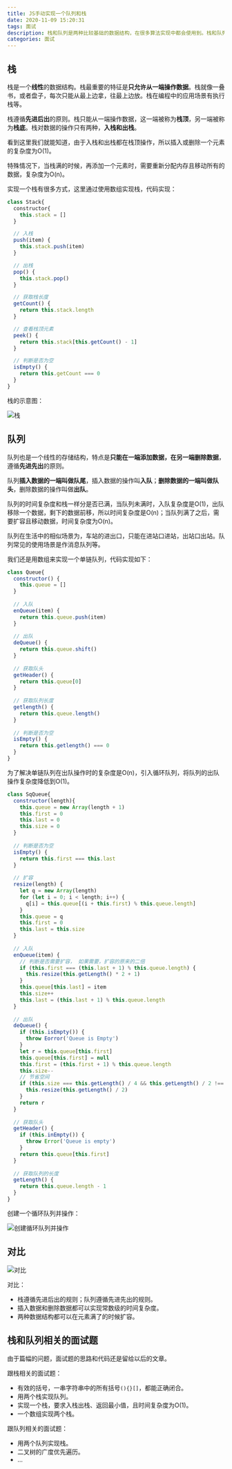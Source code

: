 ```yaml
---
title: JS手动实现一个队列和栈
date: 2020-11-09 15:20:31
tags: 面试
description: 栈和队列是两种比较基础的数据结构，在很多算法实现中都会使用到。栈和队列有相似，又有区别，我们用代码实现两种数据结构，从底层了解两种数据结构的不同，之后再了解应用场景及面试题。
categories: 面试
---
```


## 栈

栈是一个**线性**的数据结构。栈最重要的特征是**只允许从一端操作数据**。栈就像一叠书，或者盘子，每次只能从最上边拿，往最上边放。栈在编程中的应用场景有执行栈等。

栈遵循**先进后出**的原则。栈只能从一端操作数据，这一端被称为**栈顶**，另一端被称为**栈底**。栈对数据的操作只有两种，**入栈和出栈**。

看到这里我们就能知道，由于入栈和出栈都在栈顶操作，所以插入或删除一个元素的复杂度为O(1)。

特殊情况下，当栈满的时候，再添加一个元素时，需要重新分配内存且移动所有的数据，复杂度为O(n)。

实现一个栈有很多方式，这里通过使用数组实现栈，代码实现：

``` js
class Stack{
  constructor{
    this.stack = []
  }

  // 入栈
  push(item) {
    this.stack.push(item)
  }

  // 出栈
  pop() {
    this.stack.pop()
  }

  // 获取栈长度
  getCount() {
    return this.stack.length
  }

  // 查看栈顶元素
  peek() {
    return this.stack[this.getCount() - 1]
  }

  // 判断是否为空
  isEmpty() {
    return this.getCount === 0
  }
}
```

栈的示意图：

![栈](1.png)

## 队列

队列也是一个线性的存储结构，特点是**只能在一端添加数据，在另一端删除数据**，遵循**先进先出**的原则。

队列**插入数据的一端叫做队尾**，插入数据的操作叫**入队**；**删除数据的一端叫做队头**，删除数据的操作叫做**出队**。

队列的时间复杂度和栈一样分是否已满，当队列未满时，入队复杂度是O(1)，出队移除一个数据，剩下的数据前移，所以时间复杂度是O(n)；当队列满了之后，需要扩容且移动数据，时间复杂度为O(n)。

队列在生活中的相似场景为，车站的进出口，只能在进站口进站，出站口出站。队列常见的使用场景是作消息队列等。

我们还是用数组来实现一个单链队列，代码实现如下：

``` js
class Queue{
  constructor() {
    this.queue = []
  }
  
  // 入队
  enQueue(item) {
    return this.queue.push(item)
  }
    
  // 出队
  deQueue() {
    return this.queue.shift()
  }
    
  // 获取队头
  getHeader() {
    return this.queue[0]
  }
    
  // 获取队列长度
  getlength() {
    return this.queue.length()
  }
    
  // 判断是否为空
  isEmpty() {
    return this.getlength() === 0
  }
}
```

为了解决单链队列在出队操作时的复杂度是O(n)，引入循环队列，将队列的出队操作复杂度降低到O(1)。

``` js
class SqQueue{
  constructor(length){
    this.queue = new Array(length + 1)
    this.first = 0
    this.last = 0
    this.size = 0
  }
    
  // 判断是否为空
  isEmpty() {
    return this.first === this.last
  }
  
  // 扩容
  resize(length) {
    let q = new Array(length)
    for (let i = 0; i < length; i++) {
      q[i] = this.queue[(i + this.first) % this.queue.length]
    }
    this.queue = q
    this.first = 0
    this.last = this.size
  }
    
  // 入队
  enQueue(item) {
    // 判断是否需要扩容， 如果需要，扩容的原来的二倍
    if (this.first === (this.last + 1) % this.queue.length) {
      this.resize(this.getLength() * 2 + 1)
    }
    this.queue[this.last] = item
    this.size++
    this.last = (this.last + 1) % this.queue.length
  }
    
  // 出队
  deQueue() {
    if (this.isEmpty()) {
      throw Eorror('Queue is Empty')
    }
    let r = this.queue[this.first]
    this.queue[this.first] = null
    this.first = (this.first + 1) % this.queue.length
    this.size--
    // 节省空间
    if (this.size === this.getLength() / 4 && this.getLength() / 2 !== 0) {
      this.resize(this.getLength() / 2)
    }
    return r
  }
    
  // 获取队头
  getHeader() {
    if (this.inEmpty()) {
      throw Error('Queue is empty')
    }
    return this.queue[this.first]
  }
    
  // 获取队列的长度
  getLength() {
    return this.queue.length - 1
  }
}
```

创建一个循环队列并操作：

![创建循环队列并操作](2.png)

## 对比

![对比](3.png)

对比：

- 栈遵循先进后出的规则；队列遵循先进先出的规则。
- 插入数据和删除数据都可以实现常数级的时间复杂度。
- 两种数据结构都可以在元素满了的时候扩容。

## 栈和队列相关的面试题

由于篇幅的问题，面试题的思路和代码还是留给以后的文章。

跟栈相关的面试题：

- 有效的括号，一串字符串中的所有括号`(){}[]`，都能正确闭合。
- 用两个栈实现队列。
- 实现一个栈，要求入栈出栈、返回最小值，且时间复杂度为O(1)。
- 一个数组实现两个栈。

跟队列相关的面试题：

- 用两个队列实现栈。
- 二叉树的广度优先遍历。
- ...


